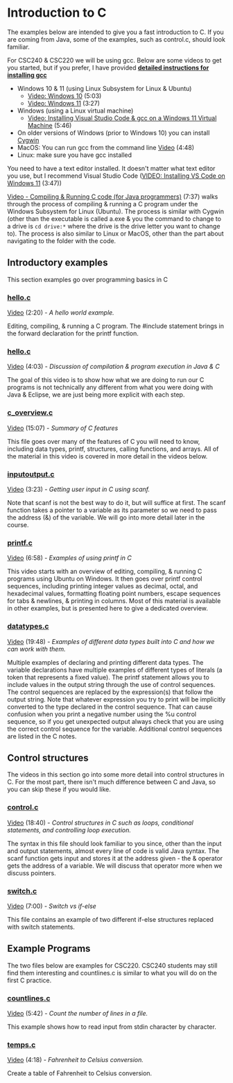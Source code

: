 # Introduction to C

The examples below are intended to give you a fast introduction to C.  If you are coming from Java, some of the examples, such as control.c, should look familiar.

For CSC240 & CSC220 we will be using gcc.  Below are some videos to get you started, but if you prefer, I have provided **[detailed instructions for installing gcc](../../linux/setup.md)**

- Windows 10 & 11 (using Linux Subsystem for Linux & Ubuntu)
  - [Video: Windows 10](https://youtu.be/iPRULLjw96Y) (5:03)
  - [Video: Windows 11](https://youtu.be/HrAsmXy1-78) (3:27)
- Windows (using a Linux virtual machine)
  - [Video: Installing Visual Studio Code & gcc on a Windows 11 Virtual Machine](https://youtu.be/RZIk2IMUsdk) (5:46)
- On older versions of Windows (prior to Windows 10) you can install [Cygwin](https://www.cygwin.com/)
- MacOS: You can run gcc from the command line [Video](https://youtu.be/qOchFxcstXU) (4:48)
- Linux: make sure you have gcc installed

You need to have a text editor installed.  It doesn't matter what text editor you use, but I recommend Visual Studio Code ([VIDEO: Installing VS Code on Windows 11](https://youtu.be/Ra_EJ_bMduY) (3:47))

[Video - Compiling & Running C code (for Java programmers)](https://youtu.be/CPn8nvxbXFs) (7:37) walks through the process of compiling & running a C program under the Windows Subsystem for Linux (Ubuntu).  The process is similar with Cygwin (other than the executable is called a.exe & you the command to change to a drive is ```cd drive:*``` where the drive is the drive letter you want to change to).  The process is also similar to Linux or MacOS, other than the part about navigating to the folder with the code.

## Introductory examples

This section examples go over programming basics in C

### [hello.c](https://github.com/wadehuber/codeexamples/blob/master/c/c0/hello.c)

[Video](https://youtu.be/nYiQMJNAPdY) (2:20) - *A hello world example.*

Editing, compiling, & running a C program.  The #include statement brings in the forward declaration for the printf function.

### [hello.c](https://github.com/wadehuber/codeexamples/blob/master/c/c0/CommandLine.java)

[Video](https://youtu.be/thqSXsdLT3w) (4:03) - *Discussion of compilation & program execution in Java & C*

The goal of this video is to show how what we are doing to run our C programs is not technically any different from what you were doing with Java & Eclipse, we are just being more explicit with each step.

### [c_overview.c](https://github.com/wadehuber/codeexamples/blob/master/c/c0/c_overview.c)

[Video](https://youtu.be/e4D6SnAo5rE) (15:07) - *Summary of C features*

This file goes over many of the features of C you will need to know, including data types, printf, structures, calling functions, and arrays.  All of the material in this video is covered in more detail in the videos below.

### [inputoutput.c](https://github.com/wadehuber/codeexamples/blob/master/c/c0/inputoutput.c)

[Video](https://youtu.be/KeXW4lb1Vv8) (3:23) - *Getting user input in C using scanf.*

Note that scanf is not the best way to do it, but will suffice at first.  The scanf function takes a pointer to a variable as its parameter so we need to pass the address (&) of the variable.  We will go into more detail later in the course.

### [printf.c](https://github.com/wadehuber/codeexamples/blob/master/c/c0/printf.c)

[Video](https://youtu.be/CnHXFqQjbyI) (6:58) - *Examples of using printf in C*

This video starts with an overview of editing, compiling, & running C programs using Ubuntu on Windows.  It then goes over printf control sequences, including printing integer values as decimal, octal, and hexadecimal values, formatting floating point numbers, escape sequences for tabs & newlines, & printing in columns.  Most of this material is available in other examples, but is presented here to give a dedicated overview.

### [datatypes.c](https://github.com/wadehuber/codeexamples/blob/master/c/c0/datatypes.c)

[Video](https://youtu.be/_worv7JZ9no) (19:48) - *Examples of different data types built into C and how we can work with them.*

Multiple examples of declaring and printing different data types.  The variable declarations have multiple examples of different types of literals (a token that represents a fixed value).  The printf statement allows you to include values in the output string through the use of control sequences.  The control sequences are replaced by the expression(s) that follow the output string.  Note that whatever expression you try to print will be implicitly converted to the type declared in the control sequence.  That can cause confusion when you print a negative number using the %u control sequence, so if you get unexpected output always check that you are using the correct control sequence for the variable.  Additional control sequences are listed in the C notes.

## Control structures

The videos in this section go into some more detail into control structures in C.  For the most part, there isn't much difference between C and Java, so you can skip these if you would like.

### [control.c](https://github.com/wadehuber/codeexamples/blob/master/c/c0/control.c)

[Video](https://youtu.be/ez14U11KqkI) (18:40) - *Control structures in C such as loops, conditional statements, and controlling loop execution.*

The syntax in this file should look familiar to you since, other than the input and output statements, almost every line of code is valid Java syntax.  The scanf function gets input and stores it at the address given - the & operator gets the address of a variable.  We will discuss that operator more when we discuss pointers.

### [switch.c](https://github.com/wadehuber/codeexamples/blob/master/c/c0/switch.c)

[Video](https://youtu.be/B9pox16p9To) (7:00) - *Switch vs if-else*

This file contains an example of two different if-else structures replaced with switch statements.

## Example Programs

The two files below are examples for CSC220.  CSC240 students may still find them interesting and countlines.c is similar to what you will do on the first C practice.

### [countlines.c](https://github.com/wadehuber/codeexamples/blob/master/c/c0/countlines.c)

[Video](https://youtu.be/sb_yP_DkTq4) (5:42) - *Count the number of lines in a file.*

This example shows how to read input from stdin character by character.

### [temps.c](https://github.com/wadehuber/codeexamples/blob/master/c/c0/temps.c)

[Video](https://youtu.be/eFB14ZxK1t8) (4:18) - *Fahrenheit to Celsius conversion.*

Create a table of Fahrenheit to Celsius conversion.
